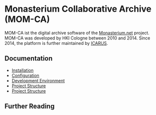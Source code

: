Monasterium Collaborative Archive (MOM-CA)
======
MOM-CA ist the digital archive software of the [Monasterium.net](http://www.monasterium.net) project. MOM-CA was developed by HKI Cologne between 2010 and 2014. Since 2014, the platform is further maintained by [ICARUS](https://github.com/icaruseu/mom-ca).

## Documentation
* [Installation](https://github.com/HKIKoeln/MOM-CA/wiki/Installation)
* [Configuration](https://github.com/HKIKoeln/MOM-CA/wiki/Configuration)
* [Development Environment](https://github.com/HKIKoeln/MOM-CA/wiki/Development-Environment)
* [Project Structure](https://github.com/HKIKoeln/MOM-CA/wiki/Project-Structure)
* [Project Structure](https://github.com/HKIKoeln/MOM-CA/wiki/Compiling-and-Deploying-Source-Code)

## Further Reading
